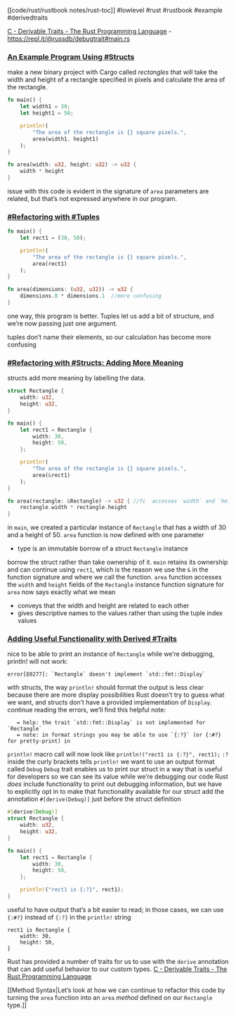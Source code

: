 [[code/rust/rustbook notes/rust-toc]]
#lowlevel #rust #rustbook #example #derivedtraits 

[C - Derivable Traits - The Rust Programming Language](https://doc.rust-lang.org/book/appendix-03-derivable-traits.html)
	- https://repl.it/@russdb/debugtrait#main.rs

### [An Example Program Using #Structs](https://doc.rust-lang.org/book/ch05-02-example-structs.html#an-example-program-using-structs)

make a new binary project with Cargo called _rectangles_ that will take the width and height of a rectangle specified in pixels and calculate the area of the rectangle.

```rust
fn main() {
    let width1 = 30;
    let height1 = 50;

    println!(
        "The area of the rectangle is {} square pixels.",
        area(width1, height1)
    );
}

fn area(width: u32, height: u32) -> u32 {
    width * height
}
```

issue with this code is evident in the signature of `area`
parameters are related, but that’s not expressed anywhere in our program.
### [#Refactoring with #Tuples](https://doc.rust-lang.org/book/ch05-02-example-structs.html#refactoring-with-tuples)
```rust
fn main() {
    let rect1 = (30, 50);

    println!(
        "The area of the rectangle is {} square pixels.",
        area(rect1)
    );
}

fn area(dimensions: (u32, u32)) -> u32 {
    dimensions.0 * dimensions.1  //more confusing
}
```

one way, this program is better. Tuples let us add a bit of structure, and we’re now passing just one argument.

tuples don’t name their elements, so our calculation has become more confusing  

### [#Refactoring with #Structs: Adding More Meaning](https://doc.rust-lang.org/book/ch05-02-example-structs.html#refactoring-with-structs-adding-more-meaning)
structs add more meaning by labelling the data.
```rust
struct Rectangle {
    width: u32,
    height: u32,
}

fn main() {
    let rect1 = Rectangle {
        width: 30,
        height: 50,
    };

    println!(
        "The area of the rectangle is {} square pixels.",
        area(&rect1)
    );
}

fn area(rectangle: &Rectangle) -> u32 { //fc  accesses `width` and `height` fields of the `Rectangle` instance
    rectangle.width * rectangle.height
}
```
in `main`, we created a particular instance of `Rectangle` that has a width of 30 and a height of 50.
`area` function is now defined with one parameter
- type is an immutable borrow of a struct `Rectangle` instance

borrow the struct rather than take ownership of it.
`main` retains its ownership and can continue using `rect1`, which is the reason we use the `&` in the function signature and where we call the function.
`area` function accesses the `width` and `height` fields of the `Rectangle` instance
function signature for `area` now says exactly what we mean
- conveys that the width and height are related to each other
- gives descriptive names to the values rather than using the tuple index values

### [Adding Useful Functionality with Derived #Traits](https://doc.rust-lang.org/book/ch05-02-example-structs.html#adding-useful-functionality-with-derived-traits)

nice to be able to print an instance of `Rectangle` while we’re debugging, println! will not work:  

```text
error[E0277]: `Rectangle` doesn't implement `std::fmt::Display`
```

with structs, the way `println!` should format the output is less clear because there are more display possibilities
Rust doesn’t try to guess what we want, and structs don’t have a provided implementation of `Display`.
continue reading the errors, we’ll find this helpful note:

```text
   = help: the trait `std::fmt::Display` is not implemented for `Rectangle`
   = note: in format strings you may be able to use `{:?}` (or {:#?} for pretty-print) in
```
`println!` macro call will now look like `println!("rect1 is {:?}", rect1);`
`:?` inside the curly brackets tells `println!` we want to use an output format called `Debug`
`Debug` trait enables us to print our struct in a way that is useful for developers so we can see its value while we’re debugging our code
Rust _does_ include functionality to print out debugging information, but we have to explicitly opt in to make that functionality available for our struct
add the annotation `#[derive(Debug)]` just before the struct definition

```rust
#[derive(Debug)]
struct Rectangle {
    width: u32,
    height: u32,
}

fn main() {
    let rect1 = Rectangle {
        width: 30,
        height: 50,
    };

    println!("rect1 is {:?}", rect1);
}
```
useful to have output that’s a bit easier to read; in those cases, we can use `{:#?}` instead of `{:?}` in the `println!` string

```console
rect1 is Rectangle {
    width: 30,
    height: 50,
}
```
Rust has provided a number of traits for us to use with the `derive` annotation that can add useful behavior to our custom types.
[C - Derivable Traits - The Rust Programming Language](https://doc.rust-lang.org/book/appendix-03-derivable-traits.html)

[[Method Syntax|Let’s look at how we can continue to refactor this code by turning the `area` function into an `area` _method_ defined on our `Rectangle` type.]]